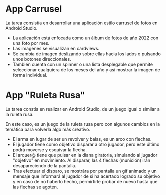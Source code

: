 # App Carrusel
  La tarea consistía en desarrollar una aplicación estilo carrusel de fotos en Android Studio.
 
 * La aplicación está enfocada como un álbum de fotos de año 2022 con una foto por mes. 
 * Las imagenes se visualizan en cardviews. 
 * Se cambia de imagen deslizando sobre ellas hacia los lados o pulsando unos botones direccionales.
 * También cuenta con un spinner o una lista desplegable que permite seleccionar cualquiera de los meses del año y así mostrar la imagen de forma individual.



# App "Ruleta Rusa"
  La tarea constía en realizar en Android Studio, de un juego igual o similar a la ruleta rusa.
  
  En este caso, es un juego de la ruleta rusa pero con algunos cambios en la temática para volverla algo más creativo.

 * El arma en lugar de ser un revolver y balas, es un arco con flechas.
 * El jugador tiene como objetivo disparar a otro jugador, pero este último podrá moverse y esquivar la flecha.
 * El arquer@ tiene que pulsar en la diana giratoria, simulando al jugador "objetivo" en movimiento. Al disparar, las 4 flechas (munición) irán desapareciendo de la        pantalla.
 * Tras efectuar el disparo, se mostrára por pantalla un gif animado y un mensaje que informará al jugador de si ha acertado logrado su objetivo y en caso de no haberlo    hecho, permirtirle probar de nuevo hasta que las flechas se agoten.
 
